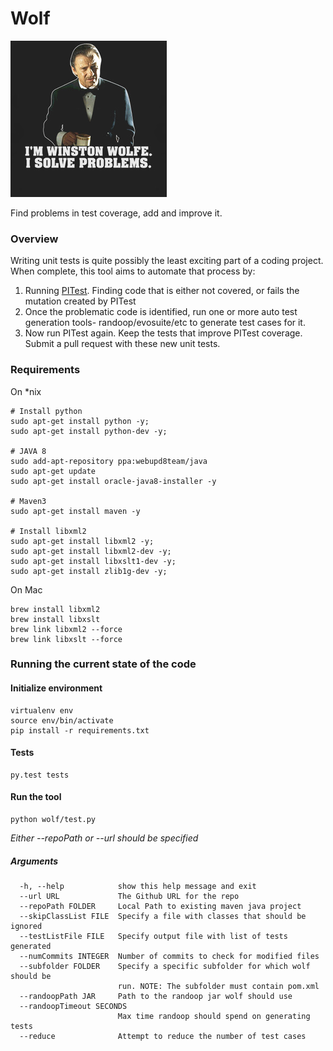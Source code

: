 # Wolf
![Wolfe](img/wolfe.png)

Find problems in test coverage, add and improve it.

### Overview

Writing unit tests is quite possibly the least exciting part of a coding project. When complete, this tool aims to automate that process by:

1. Running [PITest](http://pitest.org). Finding code that is either not covered, or fails the mutation created by PITest
2. Once the problematic code is identified, run one or more auto test generation tools- randoop/evosuite/etc to generate test cases for it.
3. Now run PITest again. Keep the tests that improve PITest coverage. Submit a pull request with these new unit tests.


### Requirements

On *nix
```
# Install python
sudo apt-get install python -y;
sudo apt-get install python-dev -y;

# JAVA 8
sudo add-apt-repository ppa:webupd8team/java
sudo apt-get update
sudo apt-get install oracle-java8-installer -y

# Maven3
sudo apt-get install maven -y

# Install libxml2
sudo apt-get install libxml2 -y;
sudo apt-get install libxml2-dev -y;
sudo apt-get install libxslt1-dev -y;
sudo apt-get install zlib1g-dev -y;
```

On Mac
```
brew install libxml2
brew install libxslt
brew link libxml2 --force
brew link libxslt --force
```

### Running the current state of the code

#### Initialize environment

```
virtualenv env
source env/bin/activate
pip install -r requirements.txt
```

#### Tests

```
py.test tests
```

#### Run the tool

```
python wolf/test.py
```
*Either --repoPath or --url should be specified*
##### Arguments

```
  -h, --help            show this help message and exit
  --url URL             The Github URL for the repo
  --repoPath FOLDER     Local Path to existing maven java project
  --skipClassList FILE  Specify a file with classes that should be ignored
  --testListFile FILE   Specify output file with list of tests generated
  --numCommits INTEGER  Number of commits to check for modified files
  --subfolder FOLDER    Specify a specific subfolder for which wolf should be
                        run. NOTE: The subfolder must contain pom.xml
  --randoopPath JAR     Path to the randoop jar wolf should use
  --randoopTimeout SECONDS
                        Max time randoop should spend on generating tests
  --reduce              Attempt to reduce the number of test cases
```

